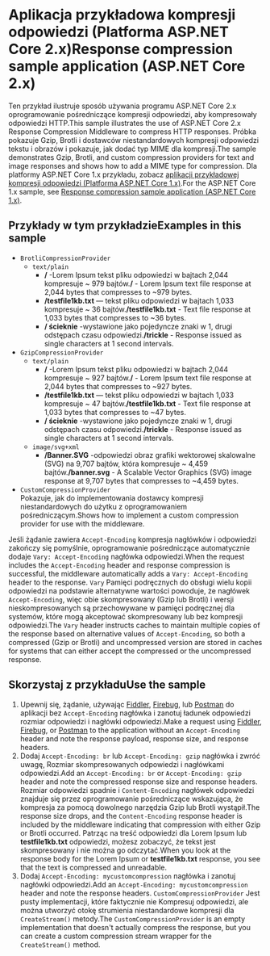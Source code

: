 # <a name="response-compression-sample-application-aspnet-core-2x"></a><span data-ttu-id="4eab2-101">Aplikacja przykładowa kompresji odpowiedzi (Platforma ASP.NET Core 2.x)</span><span class="sxs-lookup"><span data-stu-id="4eab2-101">Response compression sample application (ASP.NET Core 2.x)</span></span>

<span data-ttu-id="4eab2-102">Ten przykład ilustruje sposób używania programu ASP.NET Core 2.x oprogramowanie pośredniczące kompresji odpowiedzi, aby kompresowały odpowiedzi HTTP.</span><span class="sxs-lookup"><span data-stu-id="4eab2-102">This sample illustrates the use of ASP.NET Core 2.x Response Compression Middleware to compress HTTP responses.</span></span> <span data-ttu-id="4eab2-103">Próbka pokazuje Gzip, Brotli i dostawców niestandardowych kompresji odpowiedzi tekstu i obrazów i pokazuje, jak dodać typ MIME dla kompresji.</span><span class="sxs-lookup"><span data-stu-id="4eab2-103">The sample demonstrates Gzip, Brotli, and custom compression providers for text and image responses and shows how to add a MIME type for compression.</span></span> <span data-ttu-id="4eab2-104">Dla platformy ASP.NET Core 1.x przykładu, zobacz [aplikacji przykładowej kompresji odpowiedzi (Platforma ASP.NET Core 1.x)](https://github.com/aspnet/AspNetCore.Docs/tree/master/aspnetcore/performance/response-compression/samples/1.x).</span><span class="sxs-lookup"><span data-stu-id="4eab2-104">For the ASP.NET Core 1.x sample, see [Response compression sample application (ASP.NET Core 1.x)](https://github.com/aspnet/AspNetCore.Docs/tree/master/aspnetcore/performance/response-compression/samples/1.x).</span></span>

## <a name="examples-in-this-sample"></a><span data-ttu-id="4eab2-105">Przykłady w tym przykładzie</span><span class="sxs-lookup"><span data-stu-id="4eab2-105">Examples in this sample</span></span>

* `BrotliCompressionProvider`
  * `text/plain`
    * <span data-ttu-id="4eab2-106">**/** -Lorem Ipsum tekst pliku odpowiedzi w bajtach 2,044 kompresuje ~ 979 bajtów.</span><span class="sxs-lookup"><span data-stu-id="4eab2-106">**/** - Lorem Ipsum text file response at 2,044 bytes that compresses to ~979 bytes.</span></span>
    * <span data-ttu-id="4eab2-107">**/testfile1kb.txt** — tekst pliku odpowiedzi w bajtach 1,033 kompresuje ~ 36 bajtów.</span><span class="sxs-lookup"><span data-stu-id="4eab2-107">**/testfile1kb.txt** - Text file response at 1,033 bytes that compresses to ~36 bytes.</span></span>
    * <span data-ttu-id="4eab2-108">**/ ścieknie** -wystawione jako pojedyncze znaki w 1, drugi odstępach czasu odpowiedzi.</span><span class="sxs-lookup"><span data-stu-id="4eab2-108">**/trickle** - Response issued as single characters at 1 second intervals.</span></span>
* `GzipCompressionProvider`
  * `text/plain`
    * <span data-ttu-id="4eab2-109">**/** -Lorem Ipsum tekst pliku odpowiedzi w bajtach 2,044 kompresuje ~ 927 bajtów.</span><span class="sxs-lookup"><span data-stu-id="4eab2-109">**/** - Lorem Ipsum text file response at 2,044 bytes that compresses to ~927 bytes.</span></span>
    * <span data-ttu-id="4eab2-110">**/testfile1kb.txt** — tekst pliku odpowiedzi w bajtach 1,033 kompresuje ~ 47 bajtów.</span><span class="sxs-lookup"><span data-stu-id="4eab2-110">**/testfile1kb.txt** - Text file response at 1,033 bytes that compresses to ~47 bytes.</span></span>
    * <span data-ttu-id="4eab2-111">**/ ścieknie** -wystawione jako pojedyncze znaki w 1, drugi odstępach czasu odpowiedzi.</span><span class="sxs-lookup"><span data-stu-id="4eab2-111">**/trickle** - Response issued as single characters at 1 second intervals.</span></span>
  * `image/svg+xml`
    * <span data-ttu-id="4eab2-112">**/Banner.SVG** -odpowiedzi obraz grafiki wektorowej skalowalne (SVG) na 9,707 bajtów, która kompresuje ~ 4,459 bajtów.</span><span class="sxs-lookup"><span data-stu-id="4eab2-112">**/banner.svg** - A Scalable Vector Graphics (SVG) image response at 9,707 bytes that compresses to ~4,459 bytes.</span></span>
* `CustomCompressionProvider`<br><span data-ttu-id="4eab2-113">Pokazuje, jak do implementowania dostawcy kompresji niestandardowych do użytku z oprogramowaniem pośredniczącym.</span><span class="sxs-lookup"><span data-stu-id="4eab2-113">Shows how to implement a custom compression provider for use with the middleware.</span></span>

<span data-ttu-id="4eab2-114">Jeśli żądanie zawiera `Accept-Encoding` kompresja nagłówków i odpowiedzi zakończy się pomyślnie, oprogramowanie pośredniczące automatycznie dodaje `Vary: Accept-Encoding` nagłówka odpowiedzi.</span><span class="sxs-lookup"><span data-stu-id="4eab2-114">When the request includes the `Accept-Encoding` header and response compression is successful, the middleware automatically adds a `Vary: Accept-Encoding` header to the response.</span></span> <span data-ttu-id="4eab2-115">`Vary` Pamięci podręcznych do obsługi wielu kopii odpowiedzi na podstawie alternatywne wartości powoduje, że nagłówek `Accept-Encoding`, więc obie skompresowany (Gzip lub Brotli) i wersji nieskompresowanych są przechowywane w pamięci podręcznej dla systemów, które mogą akceptować skompresowany lub bez kompresji odpowiedzi.</span><span class="sxs-lookup"><span data-stu-id="4eab2-115">The `Vary` header instructs caches to maintain multiple copies of the response based on alternative values of `Accept-Encoding`, so both a compressed (Gzip or Brotli) and uncompressed version are stored in caches for systems that can either accept the compressed or the uncompressed response.</span></span>

## <a name="use-the-sample"></a><span data-ttu-id="4eab2-116">Skorzystaj z przykładu</span><span class="sxs-lookup"><span data-stu-id="4eab2-116">Use the sample</span></span>

1. <span data-ttu-id="4eab2-117">Upewnij się, żądanie, używając [Fiddler](http://www.telerik.com/fiddler), [Firebug](http://getfirebug.com/), lub [Postman](https://www.getpostman.com/) do aplikacji bez `Accept-Encoding` nagłówka i zanotuj ładunek odpowiedzi rozmiar odpowiedzi i nagłówki odpowiedzi.</span><span class="sxs-lookup"><span data-stu-id="4eab2-117">Make a request using [Fiddler](http://www.telerik.com/fiddler), [Firebug](http://getfirebug.com/), or [Postman](https://www.getpostman.com/) to the application without an `Accept-Encoding` header and note the response payload, response size, and response headers.</span></span>
1. <span data-ttu-id="4eab2-118">Dodaj `Accept-Encoding: br` lub `Accept-Encoding: gzip` nagłówka i zwróć uwagę, Rozmiar skompresowanych odpowiedzi i nagłówkami odpowiedzi.</span><span class="sxs-lookup"><span data-stu-id="4eab2-118">Add an `Accept-Encoding: br` or `Accept-Encoding: gzip` header and note the compressed response size and response headers.</span></span> <span data-ttu-id="4eab2-119">Rozmiar odpowiedzi spadnie i `Content-Encoding` nagłówek odpowiedzi znajduje się przez oprogramowanie pośredniczące wskazująca, że kompresja za pomocą dowolnego narzędzia Gzip lub Brotli wystąpił.</span><span class="sxs-lookup"><span data-stu-id="4eab2-119">The response size drops, and the `Content-Encoding` response header is included by the middleware indicating that compression with either Gzip or Brotli occurred.</span></span> <span data-ttu-id="4eab2-120">Patrząc na treść odpowiedzi dla Lorem Ipsum lub **testfile1kb.txt** odpowiedzi, możesz zobaczyć, że tekst jest skompresowany i nie można go odczytać.</span><span class="sxs-lookup"><span data-stu-id="4eab2-120">When you look at the response body for the Lorem Ipsum or **testfile1kb.txt** response, you see that the text is compressed and unreadable.</span></span>
1. <span data-ttu-id="4eab2-121">Dodaj `Accept-Encoding: mycustomcompression` nagłówka i zanotuj nagłówki odpowiedzi.</span><span class="sxs-lookup"><span data-stu-id="4eab2-121">Add an `Accept-Encoding: mycustomcompression` header and note the response headers.</span></span> <span data-ttu-id="4eab2-122">`CustomCompressionProvider` Jest pusty implementacji, które faktycznie nie Kompresuj odpowiedzi, ale można utworzyć otokę strumienia niestandardowe kompresji dla `CreateStream()` metody.</span><span class="sxs-lookup"><span data-stu-id="4eab2-122">The `CustomCompressionProvider` is an empty implementation that doesn't actually compress the response, but you can create a custom compression stream wrapper for the `CreateStream()` method.</span></span>
